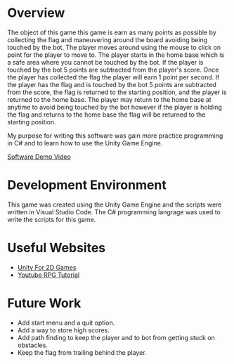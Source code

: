 # Overview

The object of this game this game is earn as many points as possible by collecting the flag and maneuvering around the board avoiding being touched by the bot. The player moves around using the mouse to click on point for the player to move to. The player starts in the home base which is a safe area where you cannot be touched by the bot. If the player is touched by the bot 5 points are subtracted from the player's score. Once the player has collected the flag the player will earn 1 point per second. If the player has the flag and is touched by the bot 5 points are subtracted from the score, the flag is returned to the starting position, and the player is returned to the home base. The player may return to the home base at anytime to avoid being touched by the bot however if the player is holding the flag and returns to the home base the flag will be returned to the starting position. 

My purpose for writing this software was gain more practice programming in C# and to learn how to use the Unity Game Engine.

[Software Demo Video](http://youtube.link.goes.here)

# Development Environment

This game was created using the Unity Game Engine and the scripts were written in Visual Studio Code.
The C# programming langrage was used to write the scripts for this game. 

# Useful Websites

* [Unity For 2D Games](https://unity.com/2d-solution-guide)
* [Youtube RPG Tutorial](https://youtube.com/playlist?list=PLy1Xj-4F5G_cytIH8by-bZ9TVj5qKMlZn&si=m8_dbKYsZ7Rj8QSE)

# Future Work

* Add start menu and a quit option.
* Add a way to store high scores.
* Add path finding to keep the player and to bot from getting stuck on obstacles.
* Keep the flag from trailing behind the player.